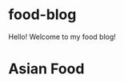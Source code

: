 # food-blog
<!DOCTYPE html>
<html lang= "en">
    <head> 
      Hello! Welcome to my food blog!
  </head>
  <body>
      <h1> Asian Food </h1>

    
      
